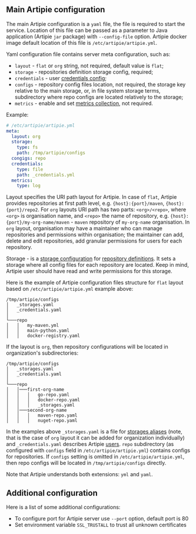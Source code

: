 ## Main Artipie configuration

The main Artipie configuration is a `yaml` file, the file is required to start the service. 
Location of this file can be passed as a parameter to Java application (Artipie `jar` package) 
with `--config-file` option. Artipie docker image default location of this file is `/etc/artipie/artipie.yml`. 

Yaml configuration file contains server meta configuration, such as:
 - `layout` - `flat` or `org` string, not required, default value is `flat`;
 - `storage` - repositories definition storage config, required;
 - `credentials` - user [credentials config](./Configuration-Credentials.md);
 - `configs` - repository config files location, not required, the storage key relative to the 
main storage, or, in file system storage terms, subdirectory where repo configs are located relatively to the storage;
 - `metrics` - enable and set [metrics collection](./Configuration-Metrics.md), not required.

Example: 
```yaml
# /etc/artipie/artipie.yml
meta:
  layout: org
  storage:
    type: fs
    path: /tmp/artipie/configs
  congigs: repo
  credentials:
    type: file
    path: _credentials.yml
  metrics:
    type: log
```

Layout specifies the URI path layout for Artipie. In case of `flat`,
Artipie provides repositories at first path level, e.g. `{host}:{port}/maven`,
`{host}:{port}/repo2`. For `org` layouts URI path has two parts: `<org>/<repo>`,
where `<org>` is organisation name, and `<repo>` the name of repository,
e.g. `{host}:{port}/my-org-name/maven` - `maven` repository of `my-org-name` organisation.
In `org` layout, organisation may have a maintainer who can manage
repositories and permissions within organisation; the maintainer can add,
delete and edit repositories, add granular permissions for users for each repository.

Storage - is a [storage configuration](https://github.com/artipie/artipie/wiki/Configuration-Storage)
for [repository definitions](https://github.com/artipie/artipie/wiki/Configuration-Repository).
It sets a storage where all config files for each repository are located. Keep in mind,
Artipie user should have read and write permissions for this storage.

Here is the example of Artipie configuration files structure for `flat` layout based on 
`/etc/artipie/artipie.yml` example above:
```
/tmp/artipie/configs
│   _storages.yaml
│   _credentials.yaml    
│
└───repo
│   │   my-maven.yml
│   │   main-python.yaml
│   │   docker-registry.yaml
```

If the layout is `org`, then repository configurations will be located in organization's subdirectories:
```
/tmp/artipie/configs
│   _storages.yaml
│   _credentials.yaml    
│
└───repo
│   │───first-org-name
│   │   │   go-repo.yaml
│   │   │   docker-repo.yaml
│   │   │   _storages.yaml
│   │───second-org-name
│   │   │   maven-repo.yaml
│   │   │   nuget-repo.yaml
```

In the examples above `_storages.yaml` is a file for [storages aliases](./Configuration-Storage#storage-aliases)
(note, that is the case of `org` layout it can be added for organization individually) and
`_credentials.yaml` describes Artipie [users](Configuration-Credentials.md). `repo` subdirectory
(as configured with `configs` field in `/etc/artipie/artipie.yml`) contains configs for repositories. If `configs` 
setting is omitted in `/etc/artipie/artipie.yml`, then repo configs will be located in `/tmp/artipie/configs`
directly.

Note that Artipie understands both extensions: `yml` and `yaml`.

## Additional configuration 

Here is a list of some additional configurations:

- To configure port for Artipie server use `--port` option, default port is 80
- Set environment variable `SSL_TRUSTALL` to trust all unknown certificates
